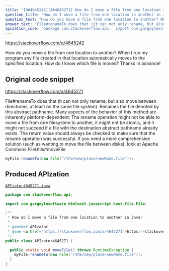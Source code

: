 ```yaml
---
title: "[Q#4645242][A#4645271] How do I move a file from one location to another in Java?"
question_title: "How do I move a file from one location to another in Java?"
question_text: "How do you move a file from one location to another? When I run my program any file created in that location automatically moves to the specified location. How do I know which file is moved? Thanks in advance!"
answer_text: "File#renameTo does that (it can not only rename, but also move between directories, at least on the same file system). Renames the file denoted by this abstract pathname. Many aspects of the behavior of this method are inherently platform-dependent: The rename operation might not be able to move a file from one filesystem to another, it might not be atomic, and it might not succeed if a file with the destination abstract pathname already exists. The return value should always be checked to make sure that the rename operation was successful. If you need a more comprehensive solution (such as wanting to move the file between disks), look at Apache Commons FileUtils#moveFile"
apization_code: "package com.stackoverflow.api;  import com.gargoylesoftware.htmlunit.javascript.host.file.File;  /**  * How do I move a file from one location to another in Java?  *  * @author APIzator  * @see <a href=\"https://stackoverflow.com/a/4645271\">https://stackoverflow.com/a/4645271</a>  */ public class APIzator4645271 {    public static void moveFile() throws RuntimeException {     myFile.renameTo(new File(\"/the/new/place/newName.file\"));   } }"
---
```


https://stackoverflow.com/q/4645242

How do you move a file from one location to another? When I run my program any file created in that location automatically moves to the specified location. How do I know which file is moved?
Thanks in advance!



## Original code snippet

https://stackoverflow.com/a/4645271

File#renameTo does that (it can not only rename, but also move between directories, at least on the same file system).
Renames the file denoted by this abstract pathname.
Many aspects of the behavior of this method are inherently platform-dependent: The rename operation might not be able to move a file from one filesystem to another, it might not be atomic, and it might not succeed if a file with the destination abstract pathname already exists. The return value should always be checked to make sure that the rename operation was successful.
If you need a more comprehensive solution (such as wanting to move the file between disks), look at Apache Commons FileUtils#moveFile

```java
myFile.renameTo(new File("/the/new/place/newName.file"));
```

## Produced APIzation

[`APIzator4645271.java`](https://github.com/pasqualesalza/apization-temp-data/raw/master/apizations/java/APIzator4645271.java)

```java
package com.stackoverflow.api;

import com.gargoylesoftware.htmlunit.javascript.host.file.File;

/**
 * How do I move a file from one location to another in Java?
 *
 * @author APIzator
 * @see <a href="https://stackoverflow.com/a/4645271">https://stackoverflow.com/a/4645271</a>
 */
public class APIzator4645271 {

  public static void moveFile() throws RuntimeException {
    myFile.renameTo(new File("/the/new/place/newName.file"));
  }
}

```